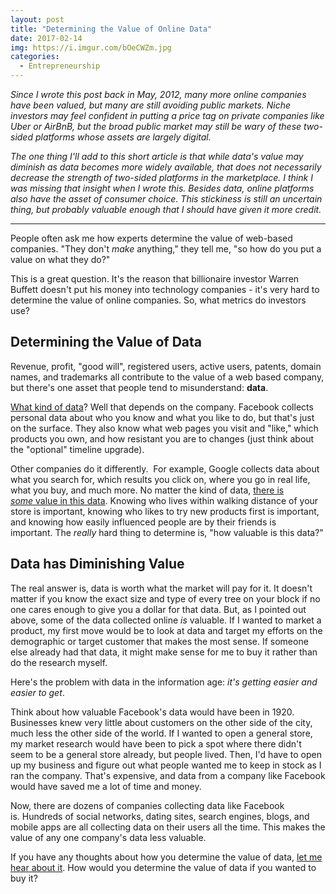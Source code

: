 ```yaml
---
layout: post
title: "Determining the Value of Online Data"
date: 2017-02-14
img: https://i.imgur.com/bOeCWZm.jpg
categories:
  - Entrepreneurship
---
```

*Since I wrote this post back in May, 2012, many more online companies have been valued, but many are still avoiding public markets. Niche investors may feel confident in putting a price tag on private companies like Uber or AirBnB, but the broad public market may still be wary of these two-sided platforms whose assets are largely digital.*

*The one thing I'll add to this short article is that while data's value may diminish as data becomes more widely available, that does not necessarily decrease the strength of two-sided platforms in the marketplace. I think I was missing that insight when I wrote this. Besides data, online platforms also have the asset of consumer choice. This stickiness is still an uncertain thing, but probably valuable enough that I should have given it more credit.*

-----

People often ask me how experts determine the value of web-based companies. "They don't _make_ anything," they tell me, "so how do you put a value on what they do?"

This is a great question. It's the reason that billionaire investor Warren Buffett doesn't put his money into technology companies - it's very hard to determine the value of online companies. So, what metrics do investors use? 

## Determining the Value of Data

Revenue, profit, "good will", registered users, active users, patents, domain names, and trademarks all contribute to the value of a web based company, but there's one asset that people tend to misunderstand: **data**.

[What kind of data](http://www.mediapost.com/publications/article/178309/google-bing-yahoo-find-data-not-paid-search-ads.html)? Well that depends on the company. Facebook collects personal data about who you know and what you like to do, but that's just on the surface. They also know what web pages you visit and "like," which products you own, and how resistant you are to changes (just think about the "optional" timeline upgrade).

Other companies do it differently.  For example, Google collects data about what you search for, which results you click on, where you go in real life, what you buy, and much more. No matter the kind of data, [there is _some_ value in this data](http://www.zdnet.com/blog/facebook/how-much-is-your-data-worth-to-facebook/13133). Knowing who lives within walking distance of your store is important, knowing who likes to try new products first is important, and knowing how easily influenced people are by their friends is important. The _really_ hard thing to determine is, "how valuable is this data?" 

## Data has Diminishing Value

The real answer is, data is worth what the market will pay for it. It doesn't matter if you know the exact size and type of every tree on your block if no one cares enough to give you a dollar for that data. But, as I pointed out above, some of the data collected online _is_ valuable. If I wanted to market a product, my first move would be to look at data and target my efforts on the demographic or target customer that makes the most sense. If someone else already had that data, it might make sense for me to buy it rather than do the research myself.

Here's the problem with data in the information age: _it's getting easier and easier to get_.

Think about how valuable Facebook's data would have been in 1920. Businesses knew very little about customers on the other side of the city, much less the other side of the world. If I wanted to open a general store, my market research would have been to pick a spot where there didn't seem to be a general store already, but people lived. Then, I'd have to open up my business and figure out what people wanted me to keep in stock as I ran the company. That's expensive, and data from a company like Facebook would have saved me a lot of time and money.

Now, there are dozens of companies collecting data like Facebook is. Hundreds of social networks, dating sites, search engines, blogs, and mobile apps are all collecting data on their users all the time. This makes the value of any one company's data less valuable.

If you have any thoughts about how you determine the value of data, [let me hear about it](https://twitter.com/KarlLHughes). How would you determine the value of data if you wanted to buy it?
